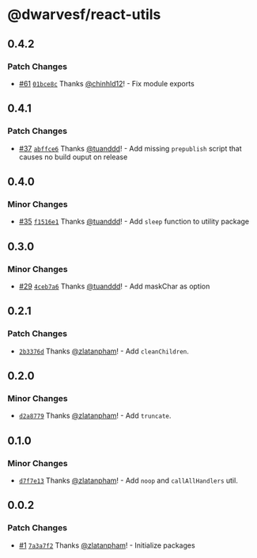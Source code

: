 # @dwarvesf/react-utils

## 0.4.2

### Patch Changes

- [#61](https://github.com/dwarvesf/react-toolkit/pull/61)
  [`01bce8c`](https://github.com/dwarvesf/react-toolkit/commit/01bce8cba4145584b5e4e78978e2b7cb2e3bdb22)
  Thanks [@chinhld12](https://github.com/chinhld12)! - Fix module exports

## 0.4.1

### Patch Changes

- [#37](https://github.com/dwarvesf/react-toolkit/pull/37)
  [`abffce6`](https://github.com/dwarvesf/react-toolkit/commit/abffce61719c0d123df365b767379fd4bb09692b)
  Thanks [@tuanddd](https://github.com/tuanddd)! - Add missing `prepublish`
  script that causes no build ouput on release

## 0.4.0

### Minor Changes

- [#35](https://github.com/dwarvesf/react-toolkit/pull/35)
  [`f1516e1`](https://github.com/dwarvesf/react-toolkit/commit/f1516e15473687ab4000c3336ee1706a1ecb8c11)
  Thanks [@tuanddd](https://github.com/tuanddd)! - Add `sleep` function to
  utility package

## 0.3.0

### Minor Changes

- [#29](https://github.com/dwarvesf/react-toolkit/pull/29)
  [`4ceb7a6`](https://github.com/dwarvesf/react-toolkit/commit/4ceb7a6d6c26c99d003f9d7643c94811d9282c88)
  Thanks [@tuanddd](https://github.com/tuanddd)! - Add maskChar as option

## 0.2.1

### Patch Changes

- [`2b3376d`](https://github.com/dwarvesf/react-toolkit/commit/2b3376d3ec1ac5cc35863a72a7c23970adfe58a5)
  Thanks [@zlatanpham](https://github.com/zlatanpham)! - Add `cleanChildren`.

## 0.2.0

### Minor Changes

- [`d2a8779`](https://github.com/dwarvesf/react-toolkit/commit/d2a87790d7f782b262e8b3b0521953811bed7c1b)
  Thanks [@zlatanpham](https://github.com/zlatanpham)! - Add `truncate`.

## 0.1.0

### Minor Changes

- [`d7f7e13`](https://github.com/dwarvesf/react-sdk/commit/d7f7e13c4b472d7c8b62fc02553f7301bbda251f)
  Thanks [@zlatanpham](https://github.com/zlatanpham)! - Add `noop` and
  `callAllHandlers` util.

## 0.0.2

### Patch Changes

- [#1](https://github.com/dwarvesf/react-sdk/pull/1)
  [`7a3a7f2`](https://github.com/dwarvesf/react-sdk/commit/7a3a7f2ae016015a725d7e9b9d2bb1d9012c1941)
  Thanks [@zlatanpham](https://github.com/zlatanpham)! - Initialize packages
